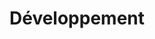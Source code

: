 ---
layout: category_index
title: Développement
category: developpement
permalink: /developpement/
intro: Des articles, des ressources et des galeries d'inspiration concernant le développement Web.
text-twtr: En train d'explorer les articles concernant le développement Web — @MagDuWebdesign
---